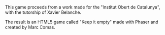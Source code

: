 This game proceeds from a work made for the "Institut Obert de Catalunya", with the tutorship of Xavier Belanche.

The result is an HTML5 game called "Keep it empty" made with Phaser and created by Marc Comas.
